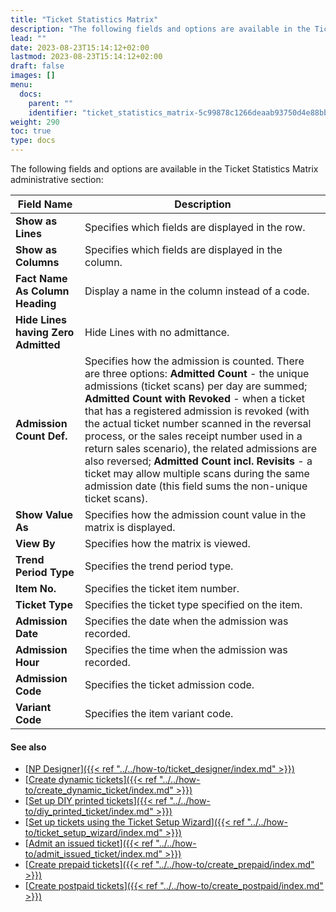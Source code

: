 ```yaml
---
title: "Ticket Statistics Matrix"
description: "The following fields and options are available in the Ticket Statistics Matrix administrative section."
lead: ""
date: 2023-08-23T15:14:12+02:00
lastmod: 2023-08-23T15:14:12+02:00
draft: false
images: []
menu:
  docs:
    parent: ""
    identifier: "ticket_statistics_matrix-5c99878c1266deaab93750d4e88bb9ac"
weight: 290
toc: true
type: docs
---
```


The following fields and options are available in the Ticket Statistics Matrix administrative section:

| Field Name      | Description |
| ----------- | ----------- |
| **Show as Lines** | Specifies which fields are displayed in the row. |
| **Show as Columns** | Specifies which fields are displayed in the column. |
| **Fact Name As Column Heading** | Display a name in the column instead of a code. |
| **Hide Lines having Zero Admitted** | Hide Lines with no admittance. | 
| **Admission Count Def.** | Specifies how the admission is counted. There are three options: **Admitted Count** - the unique admissions (ticket scans) per day are summed; **Admitted Count with Revoked** - when a ticket that has a registered admission is revoked (with the actual ticket number scanned in the reversal process, or the sales receipt number used in a return sales scenario), the related admissions are also reversed; **Admitted Count incl. Revisits** - a ticket may allow multiple scans during the same admission date (this field sums the non-unique ticket scans). | 
| **Show Value As** | Specifies how the admission count value in the matrix is displayed. |
| **View By** | Specifies how the matrix is viewed. |
| **Trend Period Type** | Specifies the trend period type. |
| **Item No.** | Specifies the ticket item number. |
| **Ticket Type** | Specifies the ticket type specified on the item. | 
| **Admission Date** | Specifies the date when the admission was recorded. |
| **Admission Hour** | Specifies the time when the admission was recorded. |
| **Admission Code** | Specifies the ticket admission code. |
| **Variant Code** | Specifies the item variant code. |

#### See also

- [<ins>NP Designer<ins>]({{< ref "../../how-to/ticket_designer/index.md" >}})
- [<ins>Create dynamic tickets<ins>]({{< ref "../../how-to/create_dynamic_ticket/index.md" >}})
- [<ins>Set up DIY printed tickets<ins>]({{< ref "../../how-to/diy_printed_ticket/index.md" >}})
- [<ins>Set up tickets using the Ticket Setup Wizard<ins>]({{< ref "../../how-to/ticket_setup_wizard/index.md" >}})
- [<ins>Admit an issued ticket<ins>]({{< ref "../../how-to/admit_issued_ticket/index.md" >}})
- [<ins>Create prepaid tickets<ins>]({{< ref "../../how-to/create_prepaid/index.md" >}})
- [<ins>Create postpaid tickets<ins>]({{< ref "../../how-to/create_postpaid/index.md" >}})
